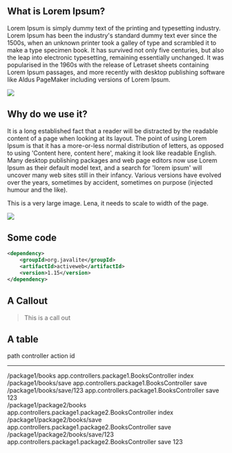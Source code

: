 

## What is Lorem Ipsum?


Lorem Ipsum is simply dummy text of the printing and typesetting industry. Lorem Ipsum has been the industry's standard dummy text ever since the 1500s, when an unknown printer took a galley of type and scrambled it to make a type specimen book. It has survived not only five centuries, but also the leap into electronic typesetting, remaining essentially unchanged. It was popularised in the 1960s with the release of Letraset sheets containing Lorem Ipsum passages, and more recently with desktop publishing software like Aldus PageMaker including versions of Lorem Ipsum.


![](/img/happy-dev.png)

## Why do we use it?

It is a long established fact that a reader will be distracted by the readable content of a page when looking at its layout. The point of using Lorem Ipsum is that it has a more-or-less normal distribution of letters, as opposed to using 'Content here, content here', making it look like readable English. Many desktop publishing packages and web page editors now use Lorem Ipsum as their default model text, and a search for 'lorem ipsum' will uncover many web sites still in their infancy. Various versions have evolved over the years, sometimes by accident, sometimes on purpose (injected humour and the like).

This is a very  large image. Lena, it needs to scale to width of the page. 


![](/img/large-40566-41516-hd-wallpapers.jpg)

## Some code 

~~~~ {.xml  .numberLines}
<dependency>
    <groupId>org.javalite</groupId>
    <artifactId>activeweb</artifactId>
    <version>1.15</version>
</dependency>
~~~~

## A Callout 


> This is a call out  


## A table


path                                         controller                                        action          id       
-------------------------                    ----------------------------------------          -------         ----
 /package1/books                              app.controllers.package1.BooksController            index              
 /package1/books/save                         app.controllers.package1.BooksController            save               
 /package1/books/save/123                     app.controllers.package1.BooksController            save         123   
 /package1/package2/books                     app.controllers.package1.package2.BooksController   index              
 /package1/package2/books/save                app.controllers.package1.package2.BooksController   save               
 /package1/package2/books/save/123            app.controllers.package1.package2.BooksController   save         123   


